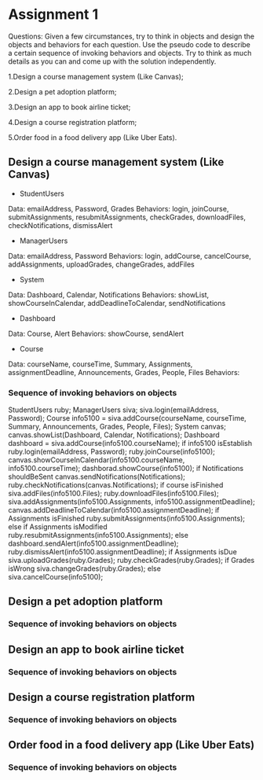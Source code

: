 # Assignment 1

Questions:
Given a few circumstances, try to think in objects and design the objects and behaviors for each question. Use the pseudo code to describe a certain sequence of invoking behaviors and objects. Try to think as much details as you can and come up with the solution independently.

1.Design a course management system (Like Canvas);

2.Design a pet adoption platform;

3.Design an app to book airline ticket;

4.Design a course registration platform;

5.Order food in a food delivery app (Like Uber Eats).

## Design a course management system (Like Canvas)

- StudentUsers

Data: emailAddress, Password, Grades
Behaviors: login, joinCourse, submitAssignments, resubmitAssignments, checkGrades, downloadFiles, checkNotifications, dismissAlert

- ManagerUsers

Data: emailAddress, Password
Behaviors: login, addCourse, cancelCourse, addAssignments, uploadGrades, changeGrades, addFiles

- System

Data: Dashboard, Calendar, Notifications
Behaviors: showList, showCourseInCalendar, addDeadlineToCalendar, sendNotifications

- Dashboard

Data: Course, Alert
Behaviors: showCourse, sendAlert

- Course

Data: courseName, courseTime, Summary, Assignments, assignmentDeadline, Announcements, Grades, People, Files
Behaviors: 

### Sequence of invoking behaviors on objects

StudentUsers ruby;
ManagerUsers siva;
siva.login(emailAddress, Password);
Course info5100 = siva.addCourse(courseName, courseTime, Summary, Announcements, Grades, People, Files);
System canvas;
canvas.showList(Dashboard, Calendar, Notifications);
Dashboard dashboard = siva.addCourse(info5100.courseName);
if info5100 isEstablish
  ruby.login(emailAddress, Password);
  ruby.joinCourse(info5100);
  canvas.showCourseInCalendar(info5100.courseName, info5100.courseTime);
  dashborad.showCourse(info5100);
  if Notifications shouldBeSent
    canvas.sendNotifications(Notifications);
    ruby.checkNotifications(canvas.Notifications);
    if course isFinished
    siva.addFiles(info5100.Files);
    ruby.downloadFiles(info5100.Files);
    siva.addAssignments(info5100.Assignments, info5100.assignmentDeadline);
    canvas.addDeadlineToCalendar(info5100.assignmentDeadline);
      if Assignments isFinished 
      ruby.submitAssignments(info5100.Assignments);
      else if Assignments isModified
      ruby.resubmitAssignments(info5100.Assignments);
      else
      dashboard.sendAlert(info5100.assignmentDeadline);
      ruby.dismissAlert(info5100.assignmentDeadline);
        if Assignments isDue
        siva.uploadGrades(ruby.Grades);
        ruby.checkGrades(ruby.Grades);
        if Grades isWrong
        siva.changeGrades(ruby.Grades);
else
  siva.cancelCourse(info5100);  

## Design a pet adoption platform

### Sequence of invoking behaviors on objects

## Design an app to book airline ticket

### Sequence of invoking behaviors on objects

## Design a course registration platform

### Sequence of invoking behaviors on objects

## Order food in a food delivery app (Like Uber Eats)

### Sequence of invoking behaviors on objects
